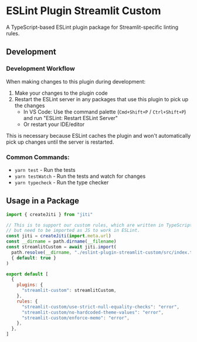 # ESLint Plugin Streamlit Custom

A TypeScript-based ESLint plugin package for Streamlit-specific linting rules.

## Development

### Development Workflow

When making changes to this plugin during development:

1. Make your changes to the plugin code
1. Restart the ESLint server in any packages that use this plugin to pick up the changes
   - In VS Code: Use the command palette (`Cmd+Shift+P` / `Ctrl+Shift+P`) and run "ESLint: Restart ESLint Server"
   - Or restart your IDE/editor

This is necessary because ESLint caches the plugin and won't automatically pick up changes until the server is restarted.

### Common Commands:

- `yarn test` - Run the tests
- `yarn testWatch` - Run the tests and watch for changes
- `yarn typecheck` - Run the type checker

## Usage in a Package

```javascript
import { createJiti } from "jiti"

// This is to support our custom rules, which are written in TypeScript,
// but need to be imported as JS to work in ESLint.
const jiti = createJiti(import.meta.url)
const __dirname = path.dirname(__filename)
const streamlitCustom = await jiti.import(
  path.resolve(__dirname, "./eslint-plugin-streamlit-custom/src/index.ts"),
  { default: true }
)

export default [
  {
    plugins: {
      "streamlit-custom": streamlitCustom,
    },
    rules: {
      "streamlit-custom/use-strict-null-equality-checks": "error",
      "streamlit-custom/no-hardcoded-theme-values": "error",
      "streamlit-custom/enforce-memo": "error",
    },
  },
]
```
